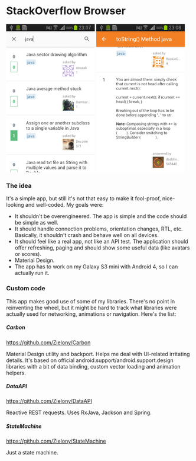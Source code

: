 # StackOverflow Browser

![Search](https://github.com/ZieIony/StackOverflowBrowser/blob/master/images/search.png)
![Questions](https://github.com/ZieIony/StackOverflowBrowser/blob/master/images/question.png)

### The idea
It's a simple app, but still it's not that easy to make it fool-proof, nice-looking and well-coded. My goals were:

 - It shouldn't be overengineered. The app is simple and the code should be simple as well.
 - It should handle connection problems, orientation changes, RTL, etc. Basically, it shouldn't crash and behave well on all devices.
 - It should feel like a real app, not like an API test. The application should offer refreshing, paging and should show some useful data (like avatars or scores).
 - Material Design.
 - The app has to work on my Galaxy S3 mini with Android 4, so I can actually run it.

### Custom code
This app makes good use of some of my libraries. There's no point in reinventing the wheel, but it might be hard to track what libraries were actually used for networking, animations or navigation. Here's the list:

##### Carbon
https://github.com/ZieIony/Carbon

Material Design utility and backport. Helps me deal with UI-related irritating details. It's based on official android.support/android.support.design libraries with a bit of data binding, custom vector loading and animation helpers.

##### DataAPI
https://github.com/ZieIony/DataAPI

Reactive REST requests. Uses RxJava, Jackson and Spring.

##### StateMachine
https://github.com/ZieIony/StateMachine

Just a state machine.
